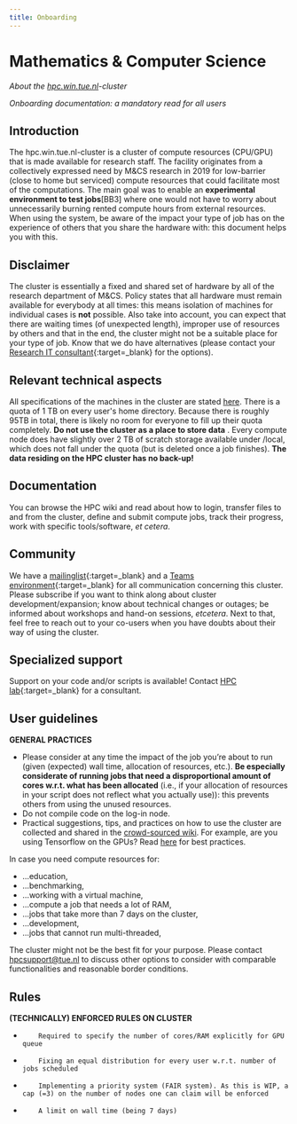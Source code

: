 ```yaml
---
title: Onboarding
---
```


# Mathematics & Computer Science

*About the
[hpc.win.tue.nl](../specifications.md#mathematics-computer-science)-cluster*

*Onboarding documentation: a mandatory read for all users*

## Introduction

The hpc.win.tue.nl-cluster is a cluster of compute resources (CPU/GPU)
that is made available for research staff. The facility originates from
a collectively expressed need by M&CS research in 2019 for low-barrier
(close to home but serviced) compute resources that could facilitate
most of the  computations. The main goal was to enable an **experimental
environment to test jobs**\[BB3\]  where one would not have to worry
about unnecessarily burning rented compute hours from external
resources. When using the system, be aware of the impact your type of
job has on the experience of others that you share the hardware with:
this document helps you with this.

## Disclaimer

The cluster is essentially a fixed and shared set of hardware by all of
the research department of M&CS. Policy states that all hardware must
remain available for everybody at all times: this means isolation of
machines for individual cases is **not** possible. Also take into
account, you can expect that there are waiting times (of unexpected
length), improper use of resources by others and that in the end, the
cluster might not be a suitable place for your type of job. Know that we
do have alternatives (please contact your [Research IT
consultant](https://tuenl.sharepoint.com/sites/intranet-LIS/SitePages/Research-IT.aspx){:target=_blank}
for the options).

## Relevant technical aspects

All specifications of the machines in the cluster are stated
[here](../specifications.md#mathematics-computer-science).
There is a quota of 1 TB on every user's home directory. Because there
is roughly 95TB in total, there is likely no room for everyone to fill
up their quota completely. **Do not  use the cluster as a place to store
data** . Every compute node does have slightly over 2 TB of scratch
storage available under /local, which does not fall under the quota (but
is deleted once a job finishes). **The data residing on the HPC cluster
has no back-up!**

## Documentation

You can browse the HPC wiki and read about how to login, transfer files
to and from the cluster, define and submit compute jobs, track their
progress, work with specific tools/software, *et cetera*.

## Community

We have a
[mailinglist](https://listserver.tue.nl/mailman/listinfo/hpc-users.mcs){:target=_blank}
and a [Teams
environment](https://teams.microsoft.com/l/team/19%3afe39019482c34550824bebc871cc4b71%40thread.tacv2/conversations?groupId=a54d5913-08b9-4082-a13b-d60296906068&tenantId=cc7df247-60ce-4a0f-9d75-704cf60efc64){:target=_blank}
for all communication concerning this cluster. Please subscribe if you
want to think along about cluster development/expansion; know about
technical changes or outages; be informed about workshops and hand-on
sessions, *etcetera*. Next to that, feel free to reach out to your
co-users when you have doubts about their way of using the cluster.

## Specialized support

Support on your code and/or scripts is available! Contact [HPC
lab](https://tuenl.sharepoint.com/sites/intranet-LIS/SitePages/HPC-Lab.aspx){:target=_blank}
for a consultant.

## User guidelines

**GENERAL PRACTICES**

- Please consider at any time the impact of the job you’re about
to run (given (expected) wall time, allocation of resources, etc.). **Be
especially considerate of running jobs that need a disproportional
amount of cores w.r.t. what has been allocated** (i.e., if your
allocation of resources in your script does not reflect what you
actually use)): this prevents others from using the unused resources.
- Do not compile code on the log-in node.
- Practical suggestions, tips, and practices on how to use the
cluster are collected and shared in the [crowd-sourced
wiki](/Main_Page#Best%20practices "wikilink"). For example, are you
using Tensorflow on the GPUs? Read
[here](/On_the_use_of_GPU_with_Tensorflow "wikilink") for best
practices.

In case you need compute resources for:

- …education,
- …benchmarking,
- …working with a virtual machine,
- …compute a job that needs a lot of RAM,
- …jobs that take more than 7 days on the cluster,
- …development,
- …jobs that cannot run multi-threaded,

The cluster might not be the best fit for your purpose. Please contact
hpcsupport@tue.nl to discuss other options to consider with comparable
functionalities and reasonable border conditions.

## Rules

**(TECHNICALLY) ENFORCED RULES ON CLUSTER**

-         Required to specify the number of cores/RAM explicitly for GPU queue
-         Fixing an equal distribution for every user w.r.t. number of jobs scheduled
-         Implementing a priority system (FAIR system). As this is WIP, a cap (=3) on the number of nodes one can claim will be enforced
-         A limit on wall time (being 7 days)